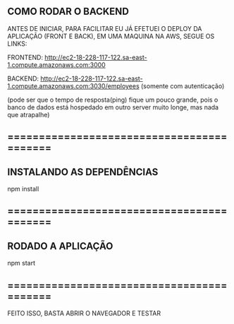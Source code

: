 ## COMO RODAR O BACKEND
ANTES DE INICIAR, PARA FACILITAR EU JÁ EFETUEI O DEPLOY DA APLICAÇÃO (FRONT E BACK), EM UMA MAQUINA NA AWS, SEGUE OS LINKS:


FRONTEND: http://ec2-18-228-117-122.sa-east-1.compute.amazonaws.com:3000

BACKEND: http://ec2-18-228-117-122.sa-east-1.compute.amazonaws.com:3030/employees  (somente com autenticação)


(pode ser que o tempo de resposta(ping) fique um pouco grande, pois o banco de dados está hospedado em outro server muito longe, mas nada que atrapalhe)

## ==========================================
## INSTALANDO AS DEPENDÊNCIAS

npm install

## ==========================================

## RODADO A APLICAÇÃO

npm start

## ==========================================

FEITO ISSO, BASTA ABRIR O NAVEGADOR E TESTAR

